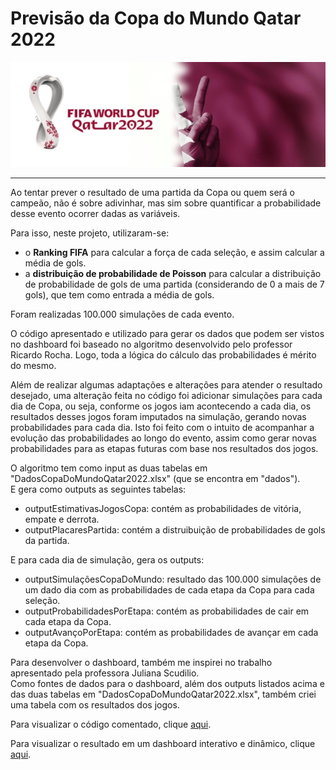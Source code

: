 # Previsão da Copa do Mundo Qatar 2022

![Screenshot](world-cup-2022-banner-template-design.jpg)

---

Ao tentar prever o resultado de uma partida da Copa ou quem será o campeão, não é sobre adivinhar, mas sim sobre quantificar a probabilidade desse evento ocorrer dadas as variáveis.

Para isso, neste projeto, utilizaram-se:
* o **Ranking FIFA** para calcular a força de cada seleção, e assim calcular a média de gols.
* a **distribuição de probabilidade de Poisson** para calcular a distribuição de probabilidade de gols de uma partida (considerando de 0 a mais de 7 gols), que tem como entrada a média de gols.


Foram realizadas 100.000 simulações de cada evento. 

O código apresentado e utilizado para gerar os dados que podem ser vistos no dashboard foi baseado no algoritmo desenvolvido pelo professor Ricardo Rocha. Logo, toda a lógica do cálculo das probabilidades é mérito do mesmo. 

Além de realizar algumas adaptações e alterações para atender o resultado desejado, uma alteração feita no código foi adicionar simulações para cada dia de Copa, ou seja, conforme os jogos iam acontecendo a cada dia, os resultados desses jogos foram imputados na simulação, gerando novas probabilidades para cada dia. Isto foi feito com o intuito de acompanhar a evolução das probabilidades ao longo do evento, assim como gerar novas probabilidades para as etapas futuras com base nos resultados dos jogos. 

O algoritmo tem como input as duas tabelas em "DadosCopaDoMundoQatar2022.xlsx" (que se encontra em "dados"). <br>
E gera como outputs as seguintes tabelas: 
* outputEstimativasJogosCopa: contém as probabilidades de vitória, empate e derrota. 
* outputPlacaresPartida: contém a distruibuição de probabilidades de gols da partida.  

E para cada dia de simulação, gera os outputs:
* outputSimulaçõesCopaDoMundo: resultado das 100.000 simulações de um dado dia com as probabilidades de cada etapa da Copa para cada seleção. 
* outputProbabilidadesPorEtapa: contém as probabilidades de cair em cada etapa da Copa.
* outputAvançoPorEtapa: contém as probabilidades de avançar em cada etapa da Copa.

Para desenvolver o dashboard, também me inspirei no trabalho apresentado pela professora Juliana Scudilio. <br>
Como fontes de dados para o dashboard, além dos outputs listados acima e das duas tabelas em "DadosCopaDoMundoQatar2022.xlsx", também criei uma tabela com os resultados dos jogos. 

Para visualizar o código comentado, clique [aqui]( https://github.com/adriana-takahagui/copa-mundo-2022/blob/main/Minicurso_FLAI_Data_Science_na_Copa_do_Mundo_Qatar_2022.ipynb ). 

Para visualizar o resultado em um dashboard interativo e dinâmico, clique [aqui]( https://app.powerbi.com/view?r=eyJrIjoiMTAyMTkyYmEtODIwMi00ZTEwLTkzMzktYTk1MTM5OWMyMjAxIiwidCI6IjgxMTFjMzgxLThjM2EtNDNkMS05ODc4LTA5ZjAzZGQ0N2Y1NiJ9 ).

